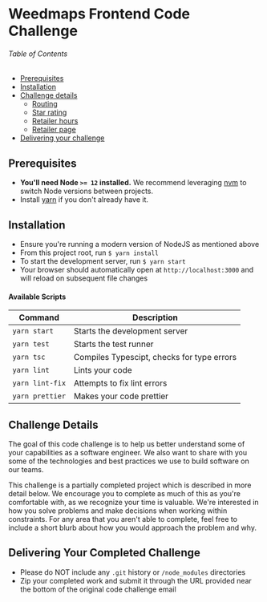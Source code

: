 # Weedmaps Frontend Code Challenge

###### Table of Contents

- [Prerequisites](#prerequisites)
- [Installation](#installation)
- [Challenge details](#challenge-details)
  - [Routing](#routing)
  - [Star rating](#star-rating)
  - [Retailer hours](#retailer-hours)
  - [Retailer page](#retailer-page)
- [Delivering your challenge](#delivering-your-completed-challenge)

## Prerequisites

- **You'll need Node `>= 12` installed.** We recommend leveraging
  [nvm](https://github.com/creationix/nvm) to switch Node versions between projects.
- Install [yarn](https://yarnpkg.com/en/docs/install) if you don't already have it.

## Installation

- Ensure you're running a modern version of NodeJS as mentioned above
- From this project root, run `$ yarn install`
- To start the development server, run `$ yarn start`
- Your browser should automatically open at `http://localhost:3000` and will reload on subsequent file changes

#### Available Scripts

| Command         | Description                                |
| --------------- | ------------------------------------------ |
| `yarn start`    | Starts the development server              |
| `yarn test`     | Starts the test runner                     |
| `yarn tsc`      | Compiles Typescipt, checks for type errors |
| `yarn lint`     | Lints your code                            |
| `yarn lint-fix` | Attempts to fix lint errors                |
| `yarn prettier` | Makes your code prettier                   |

## Challenge Details

The goal of this code challenge is to help us better understand some of your capabilities as a software engineer. We also want to share with you some of the technologies and best practices we use to build software on our teams.

This challenge is a partially completed project which is described in more detail below. We encourage you to complete as much of this as you're comfortable with, as we recognize your time is valuable. We're interested in how you solve problems and make decisions when working within constraints. For any area that you aren't able to complete, feel free to include a short blurb about how you would approach the problem and why.

<!-- ### Routing

Implement the router and links between various components. More detail is available in the component definitions. -->

<!-- - `src/index.tsx` -->
<!-- - `src/components/header/index.tsx` -->
<!-- - `src/components/listing-card/index.tsx` -->
<!-- - `src/templates/default/index.tsx` -->
<!-- - `src/pages/retailer.tsx` -->

<!-- ### Star rating

Using the provided component, `/src/components/star/index.tsx`, implement the remaining user interface for star ratings as described in the component definition. -->

<!-- ### Retailer hours

Using the provided component, `src/components/hours/index.tsx`, render the retailer hours for each day of the week.

_NOTE_: You may find that retailers in your area do not return a closed day.

A helpful tip is switching to a region with doctors like Los Angeles. A good majority of doctors work weekdays only, so closed comes back.

To change your region, you will have to change your Lat, Long by passing different coordinates to the API, or spoof your browser Lat, Long with a Chrome extension like Location Guard. -->

<!-- ### Retailer page

We encourage you to have fun with the ui styling here. With a focus on mobile devices, finish styling the retailer page, `/src/pages/retailer.tsx`. Use modern CSS and responsive techniques to style the information you would like to see rendered. At a minimum, this should inlude the retailer's name, star rating, and business hours. -->

## Delivering Your Completed Challenge

- Please do NOT include any `.git` history or `/node_modules` directories
- Zip your completed work and submit it through the URL provided near the bottom of the original code challenge email
